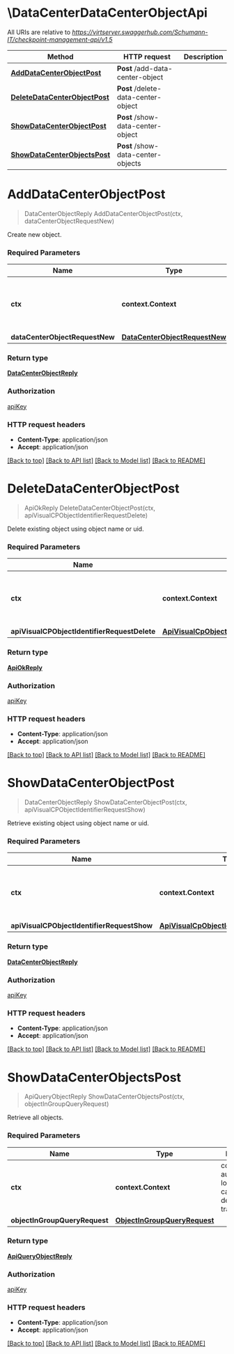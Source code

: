 # \DataCenterDataCenterObjectApi

All URIs are relative to *https://virtserver.swaggerhub.com/Schumann-IT/checkpoint-management-api/v1.5*

Method | HTTP request | Description
------------- | ------------- | -------------
[**AddDataCenterObjectPost**](DataCenterDataCenterObjectApi.md#AddDataCenterObjectPost) | **Post** /add-data-center-object | 
[**DeleteDataCenterObjectPost**](DataCenterDataCenterObjectApi.md#DeleteDataCenterObjectPost) | **Post** /delete-data-center-object | 
[**ShowDataCenterObjectPost**](DataCenterDataCenterObjectApi.md#ShowDataCenterObjectPost) | **Post** /show-data-center-object | 
[**ShowDataCenterObjectsPost**](DataCenterDataCenterObjectApi.md#ShowDataCenterObjectsPost) | **Post** /show-data-center-objects | 


# **AddDataCenterObjectPost**
> DataCenterObjectReply AddDataCenterObjectPost(ctx, dataCenterObjectRequestNew)


Create new object.

### Required Parameters

Name | Type | Description  | Notes
------------- | ------------- | ------------- | -------------
 **ctx** | **context.Context** | context for authentication, logging, cancellation, deadlines, tracing, etc.
  **dataCenterObjectRequestNew** | [**DataCenterObjectRequestNew**](DataCenterObjectRequestNew.md)|  | 

### Return type

[**DataCenterObjectReply**](DataCenterObjectReply.md)

### Authorization

[apiKey](../README.md#apiKey)

### HTTP request headers

 - **Content-Type**: application/json
 - **Accept**: application/json

[[Back to top]](#) [[Back to API list]](../README.md#documentation-for-api-endpoints) [[Back to Model list]](../README.md#documentation-for-models) [[Back to README]](../README.md)

# **DeleteDataCenterObjectPost**
> ApiOkReply DeleteDataCenterObjectPost(ctx, apiVisualCPObjectIdentifierRequestDelete)


Delete existing object using object name or uid.

### Required Parameters

Name | Type | Description  | Notes
------------- | ------------- | ------------- | -------------
 **ctx** | **context.Context** | context for authentication, logging, cancellation, deadlines, tracing, etc.
  **apiVisualCPObjectIdentifierRequestDelete** | [**ApiVisualCpObjectIdentifierRequestDelete**](ApiVisualCpObjectIdentifierRequestDelete.md)|  | 

### Return type

[**ApiOkReply**](ApiOkReply.md)

### Authorization

[apiKey](../README.md#apiKey)

### HTTP request headers

 - **Content-Type**: application/json
 - **Accept**: application/json

[[Back to top]](#) [[Back to API list]](../README.md#documentation-for-api-endpoints) [[Back to Model list]](../README.md#documentation-for-models) [[Back to README]](../README.md)

# **ShowDataCenterObjectPost**
> DataCenterObjectReply ShowDataCenterObjectPost(ctx, apiVisualCPObjectIdentifierRequestShow)


Retrieve existing object using object name or uid.

### Required Parameters

Name | Type | Description  | Notes
------------- | ------------- | ------------- | -------------
 **ctx** | **context.Context** | context for authentication, logging, cancellation, deadlines, tracing, etc.
  **apiVisualCPObjectIdentifierRequestShow** | [**ApiVisualCpObjectIdentifierRequestShow**](ApiVisualCpObjectIdentifierRequestShow.md)|  | 

### Return type

[**DataCenterObjectReply**](DataCenterObjectReply.md)

### Authorization

[apiKey](../README.md#apiKey)

### HTTP request headers

 - **Content-Type**: application/json
 - **Accept**: application/json

[[Back to top]](#) [[Back to API list]](../README.md#documentation-for-api-endpoints) [[Back to Model list]](../README.md#documentation-for-models) [[Back to README]](../README.md)

# **ShowDataCenterObjectsPost**
> ApiQueryObjectReply ShowDataCenterObjectsPost(ctx, objectInGroupQueryRequest)


Retrieve all objects.

### Required Parameters

Name | Type | Description  | Notes
------------- | ------------- | ------------- | -------------
 **ctx** | **context.Context** | context for authentication, logging, cancellation, deadlines, tracing, etc.
  **objectInGroupQueryRequest** | [**ObjectInGroupQueryRequest**](ObjectInGroupQueryRequest.md)|  | 

### Return type

[**ApiQueryObjectReply**](ApiQueryObjectReply.md)

### Authorization

[apiKey](../README.md#apiKey)

### HTTP request headers

 - **Content-Type**: application/json
 - **Accept**: application/json

[[Back to top]](#) [[Back to API list]](../README.md#documentation-for-api-endpoints) [[Back to Model list]](../README.md#documentation-for-models) [[Back to README]](../README.md)

